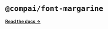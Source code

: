 # `@compai/font-margarine`

[**Read the docs &rarr;**](https://components.ai/docs/typefaces/margarine)
